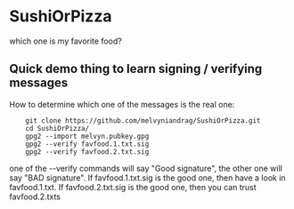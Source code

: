 # SushiOrPizza
which one is my favorite food?

## Quick demo thing to learn signing / verifying messages
How to determine which one of the messages is the real one:

```
    git clone https://github.com/melvyniandrag/SushiOrPizza.git
    cd SushiOrPizza/
    gpg2 --import melvyn.pubkey.gpg
    gpg2 --verify favfood.1.txt.sig 
    gpg2 --verify favfood.2.txt.sig 
```

one of the --verify commands will say "Good signature", the other one will say "BAD signature". If favfood.1.txt.sig is the good one, then have a look in favfood.1.txt.
If favfood.2.txt.sig is the good one, then you can trust favfood.2.txts
